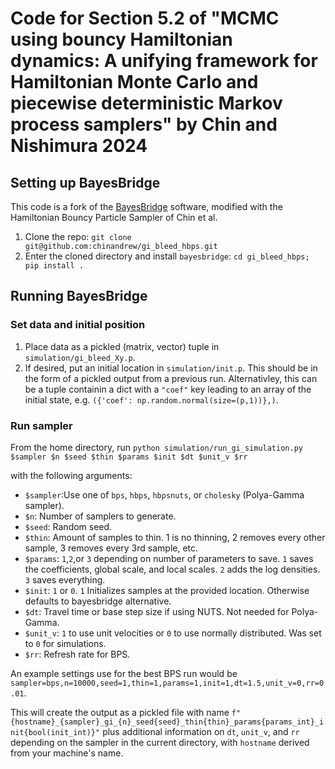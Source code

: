 # Code for Section 5.2 of "MCMC using bouncy Hamiltonian dynamics: A unifying framework for Hamiltonian Monte Carlo and piecewise deterministic Markov process samplers" by Chin and Nishimura 2024

## Setting up BayesBridge
This code is a fork of the [BayesBridge](https://github.com/OHDSI/bayes-bridge) software, modified with the Hamiltonian Bouncy Particle Sampler of Chin et al. 

1. Clone the repo: `git clone git@github.com:chinandrew/gi_bleed_hbps.git`
2. Enter the cloned directory and install `bayesbridge`: `cd gi_bleed_hbps; pip install .`


## Running BayesBridge
### Set data and initial position
1. Place data as a pickled (matrix, vector) tuple in `simulation/gi_bleed_Xy.p`.
2. If desired, put an initial location in `simulation/init.p`. This should be in the form of a pickled output from a previous run. Alternativley, this can be a tuple containin a dict with a `"coef"` key leading to an array of the initial state, e.g. `({'coef': np.random.normal(size=(p,1))},)`.

### Run sampler
From the home directory, run
```python simulation/run_gi_simulation.py $sampler $n $seed $thin $params $init $dt $unit_v $rr```

with the following arguments:
- `$sampler`:Use one of `bps`, `hbps`, `hbpsnuts`, or `cholesky` (Polya-Gamma sampler).
- `$n`: Number of samplers to generate.
- `$seed`: Random seed.
- `$thin`: Amount of samples to thin. 1 is no thinning, 2 removes every other sample, 3 removes every 3rd sample, etc.
- `$params`: `1`,`2`,or `3` depending on number of parameters to save. `1` saves the coefficients, global scale, and local scales. `2` adds the log densities. `3` saves everything.
- `$init`: `1` or `0`. `1` Initializes samples at the provided location. Otherwise defaults to bayesbridge alternative.
- `$dt`: Travel time or base step size if using NUTS. Not needed for Polya-Gamma.
- `$unit_v`: `1` to use unit velocities or `0` to use normally distributed. Was set to `0` for simulations.
- `$rr`: Refresh rate for BPS.

An example settings use for the best BPS run would be `sampler=bps,n=10000,seed=1,thin=1,params=1,init=1,dt=1.5,unit_v=0,rr=0.01`.

This will create the output as a pickled file with name `f"{hostname}_{sampler}_gi_{n}_seed{seed}_thin{thin}_params{params_int}_init{bool(init_int)}"` plus additional information on `dt`, `unit_v`, and `rr` depending on the sampler in the current directory, with `hostname` derived from your machine's name.